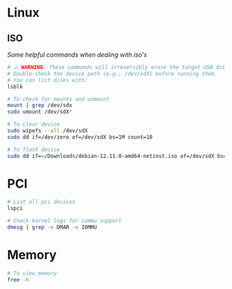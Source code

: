 # Linux
## ISO
*Some helpful commands when dealing with iso's*
```bash
# ⚠️ WARNING: These commands will irreversibly erase the target USB drive.
# Double-check the device path (e.g., /dev/sdX) before running them.
# You can list disks with:
lsblk

# To check for mounts and unmount
mount | grep /dev/sdx
sudo umount /dev/sdX*

# To clear device
sudo wipefs --all /dev/sdX
sudo dd if=/dev/zero of=/dev/sdX bs=1M count=10

# To flash device
sudo dd if=~/Downloads/debian-12.11.0-amd64-netinst.iso of=/dev/sdX bs=4M status=progress oflag=sync
```

# PCI
```bash
# List all pci devices
lspci

# Check kernel logs for iommu support
dmesg | grep -e DMAR -e IOMMU
```

# Memory
```bash
# To view memory
free -h
```